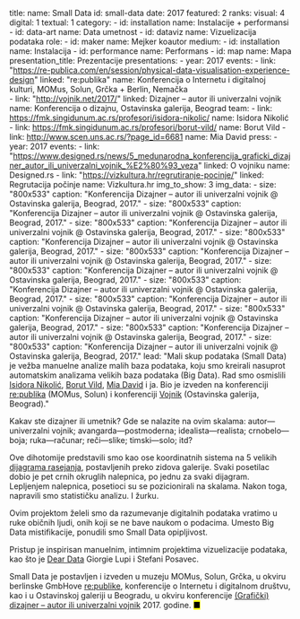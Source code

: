 title: 
    name: Small Data
id: small-data
date: 2017
featured: 2
ranks:
    visual: 4
    digital: 1
    textual: 1
category: 
    - id: installation
      name: Instalacije + performansi
    - id: data-art
      name: Data umetnost
    - id: dataviz
      name: Vizuelizacija podataka
role:
    - id: maker
      name: Mejker koautor
medium:
    - id: installation
      name: Instalacija
    - id: performance
      name: Performans
    - id: map
      name: Mapa 
presentation_title: Prezentacije
presentations:
    - year: 2017
      events:
        - link: "https://re-publica.com/en/session/physical-data-visualisation-experience-design"
          linked: "re:publika"
          name: Konferencija o Internetu i digitalnoj kulturi, MOMus, Solun, Grčka + Berlin, Nemačka  
        - link: "http://vojnik.net/2017/"
          linked: Dizajner – autor ili univerzalni vojnik
          name: Konferencija o dizajnu, Ostavinska galerija, Beograd
team:
    - link: https://fmk.singidunum.ac.rs/profesori/isidora-nikolic/
      name: Isidora Nikolić
    - link: https://fmk.singidunum.ac.rs/profesori/borut-vild/
      name: Borut Vild
    - link: http://www.scen.uns.ac.rs/?page_id=6681
      name: Mia David
press:
    - year: 2017
      events:
        - link: "https://www.designed.rs/news/5_medunarodna_konferencija_graficki_dizajner_autor_ili_univerzalni_vojnik_%E2%80%93_veza"
          linked: O vojniku
          name: Designed.rs
        - link: "https://vizkultura.hr/regrutiranje-pocinje/"
          linked: Regrutacija počinje
          name: Vizkultura.hr
img_to_show: 3
img_data:
    - size: "800x533"
      caption: "Konferencija Dizajner – autor ili univerzalni vojnik @ Ostavinska galerija, Beograd, 2017."
    - size: "800x533"
      caption: "Konferencija Dizajner – autor ili univerzalni vojnik @ Ostavinska galerija, Beograd, 2017."
    - size: "800x533"
      caption: "Konferencija Dizajner – autor ili univerzalni vojnik @ Ostavinska galerija, Beograd, 2017."
    - size: "800x533"
      caption: "Konferencija Dizajner – autor ili univerzalni vojnik @ Ostavinska galerija, Beograd, 2017."
    - size: "800x533"
      caption: "Konferencija Dizajner – autor ili univerzalni vojnik @ Ostavinska galerija, Beograd, 2017."
    - size: "800x533"
      caption: "Konferencija Dizajner – autor ili univerzalni vojnik @ Ostavinska galerija, Beograd, 2017."
    - size: "800x533"
      caption: "Konferencija Dizajner – autor ili univerzalni vojnik @ Ostavinska galerija, Beograd, 2017."
    - size: "800x533"
      caption: "Konferencija Dizajner – autor ili univerzalni vojnik @ Ostavinska galerija, Beograd, 2017."
    - size: "800x533"
      caption: "Konferencija Dizajner – autor ili univerzalni vojnik @ Ostavinska galerija, Beograd, 2017."
    - size: "800x533"
      caption: "Konferencija Dizajner – autor ili univerzalni vojnik @ Ostavinska galerija, Beograd, 2017."
    - size: "800x533"
      caption: "Konferencija Dizajner – autor ili univerzalni vojnik @ Ostavinska galerija, Beograd, 2017."
lead: "<span class='italic-style'>Mali skup podataka</span> (<span class='italic-style'>Small Data</span>) je vežba manuelne analize malih baza podataka, koju smo kreirali nasuprot automatskim analizama velikih baza podataka (<span class='italic-style'>Big Data</span>). Rad smo osmislili <a href='https://fmk.singidunum.ac.rs/profesori/isidora-nikolic/' target='_blank'>Isidora Nikolić</a>, <a href='https://fmk.singidunum.ac.rs/profesori/borut-vild/' target='_blank'>Borut Vild</a>, <a href='http://www.scen.uns.ac.rs/?page_id=6681' target='_blank'>Mia David</a> i ja. Bio je izveden na konferenciji <a href='https://re-publica.com/en/session/physical-data-visualisation-experience-design' target='_blank'>re:publika</a> (MOMus, Solun) i konferenciji <a href='http://vojnik.net/2017/' target='_blank'>Vojnik</a> (Ostavinska galerija, Beograd)."

Kakav ste dizajner ili umetnik? Gde se nalazite na ovim skalama: autor—univerzalni vojnik; avangarda—postmoderna; idealista—realista; crnobelo—boja; ruka—računar; reči—slike; timski—solo; itd?

Ove dihotomije predstavili smo kao ose koordinatnih sistema na 5 velikih <a href='https://datavizcatalogue.com/methods/scatterplot.html' target='_blank'>dijagrama rasejanja</a>, postavljenih preko zidova galerije. Svaki posetilac dobio je pet crnih okruglih nalepnica, po jednu za svaki dijagram. Lepljenjem nalepnica, posetioci su se pozicionirali na skalama. Nakon toga, napravili smo statističku analizu. I žurku.

Ovim projektom želeli smo da razumevanje digitalnih podataka vratimo u ruke običnih ljudi, onih koji se ne bave naukom o podacima. Umesto <span class='italic-style'>Big Data</span> mistifikacije, ponudili smo <span class='italic-style'>Small Data</span> opipljivost. 

Pristup je inspirisan manuelnim, intimnim projektima vizuelizacije podataka, kao što je <a href='https://lithub.com/small-data-is-the-new-big-data/' target='_blank'><span class='italic-style'>Dear Data</span></a> Giorgie Lupi i Stefani Posavec. 

<span class='italic-style'>Small Data</span> je postavljen i izveden u muzeju MOMus, Solun, Grčka, u okviru berlinske GmbHove <a href='https://re-publica.com/en/session/physical-data-visualisation-experience-design' target='_blank'>re:publike</a>, konferencije o Internetu i digitalnom društvu, kao i u Ostavinskoj galeriji u Beogradu, u okviru konferencije <a href='http://vojnik.net/2017/' target='_blank'>(Grafički) dizajner – autor ili univerzalni vojnik</a> 2017. godine. <mark>&#9632;</mark>